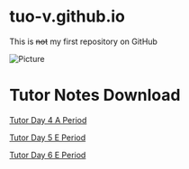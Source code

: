 # tuo-v.github.io

This is ~~not~~ my first repository on GitHub

![Picture](https://img.moegirl.org.cn/common/7/71/%E6%BB%91%E7%A8%BD%E8%A1%A8%E6%83%85.jpg)

# Tutor Notes Download
[Tutor Day 4 A Period](https://tuo-v.github.io/Tutor/Tutor%20Day%204%20A%20Period.html)

[Tutor Day 5 E Period](https://tuo-v.github.io/Tutor/Tutor%20Day%205%20E%20Period.html)

[Tutor Day 6 E Period](https://tuo-v.github.io/Tutor/Tutor%20Day%205%20E%20Period.html)
